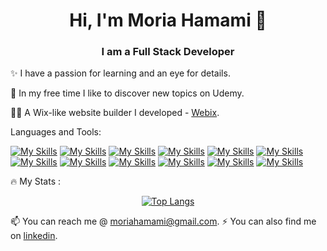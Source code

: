 <div id="header" align="center">
  <h1>
    Hi, I'm Moria Hamami 👋
  </h1>
  <h3>
    I am a Full Stack Developer
  </h3>
</div>
  
✨ I have a passion for learning and an eye for details.

🔭 In my free time I like to discover new topics on Udemy.

👨‍💻 A Wix-like website builder I developed - [Webix](https://webix.onrender.com/).

Languages and Tools:

[![My Skills](https://skillicons.dev/icons?i=js&theme=light)](https://www.javascript.com/)
[![My Skills](https://skillicons.dev/icons?i=html&theme=light)](https://www.html.com/)
[![My Skills](https://skillicons.dev/icons?i=css&theme=light)](https://www.css.com/)
[![My Skills](https://skillicons.dev/icons?i=py&theme=light)](https://www.python.org/)
[![My Skills](https://skillicons.dev/icons?i=sass&theme=light)](https://sass-lang.com/)
[![My Skills](https://skillicons.dev/icons?i=postman&theme=light)](https://www.postman.com/)
[![My Skills](https://skillicons.dev/icons?i=nodejs&theme=light)](https://www.nodejs.org/)
[![My Skills](https://skillicons.dev/icons?i=mongodb&theme=light)](https://www.mongodb.com/)
[![My Skills](https://skillicons.dev/icons?i=vuejs&theme=light)](https://www.vuejs.org/)
[![My Skills](https://skillicons.dev/icons?i=react&theme=light)](https://www.reactjs.org/)
[![My Skills](https://skillicons.dev/icons?i=redux&theme=light)](https://www.redux.org/)
[![My Skills](https://skillicons.dev/icons?i=git&theme=light)](https://git-scm.com/)

🔥 My Stats :

<div id="stats" align="center">
  
<!--   [![GitHub Streak](http://github-readme-streak-stats.herokuapp.com?user=moriahamami)](https://git.io/streak-stats) -->

  [![Top Langs](https://github-readme-stats.vercel.app/api/top-langs/?username=moriahamami)](https://github.com/anuraghazra/github-readme-stats)
  
 </div>
 
 📫 You can reach me @ [moriahamami@gmail.com](moriahamami@gmail.com).
⚡ You can also find me on [linkedin](https://www.linkedin.com/in/moriahamami/).

